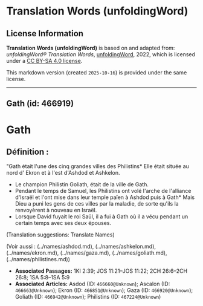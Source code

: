 # Translation Words (unfoldingWord)

## License Information

**Translation Words (unfoldingWord)** is based on and adapted from: _unfoldingWord® Translation Words_, [unfoldingWord](https://unfoldingword.org/utw), 2022, which is licensed under a [CC BY-SA 4.0 license](https://creativecommons.org/licenses/by-sa/4.0/legalcode.en).

This markdown version (created `2025-10-16`) is provided under the same license.



--------------------------------

## Gath (id: 466919)

Gath
====

Définition :
------------

"Gath était l'une des cinq grandes villes des Philistins\* Elle était située au nord d' Ekron et à l'est d'Ashdod et Ashkelon.

* Le champion Philistin Goliath, était de la ville de Gath.
* Pendant le temps de Samuel, les Philistins ont volé l'arche de l'alliance d'Israël et l'ont mise dans leur temple païen à Ashdod puis à Gath\* Mais Dieu a puni les gens de ces villes par la maladie, de sorte qu'ils la renvoyèrent à nouveau en Israël.
* Lorsque David fuyait le roi Saül, il a fui à Gath où il a vécu pendant un certain temps avec ses deux épouses.

(Translation suggestions: Translate Names)

(Voir aussi : (../names/ashdod.md), (../names/ashkelon.md), (../names/ekron.md), (../names/gaza.md), (../names/goliath.md), (../names/philistines.md))

* **Associated Passages:** 1KI 2:39; JOS 11:21–JOS 11:22; 2CH 26:6–2CH 26:8; 1SA 5:8–1SA 5:9
* **Associated Articles:** Asdod (ID: `466660@Unknown`); Ascalon (ID: `466663@Unknown`); Ekron (ID: `466851@Unknown`); Gaza (ID: `466920@Unknown`); Goliath (ID: `466942@Unknown`); Philistins (ID: `467224@Unknown`)

